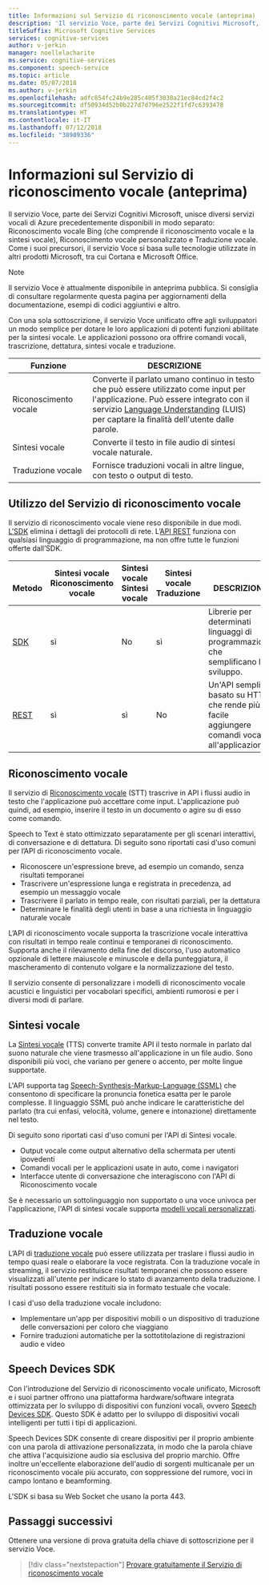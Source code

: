 ```yaml
---
title: Informazioni sul Servizio di riconoscimento vocale (anteprima) | Microsoft Docs
description: 'Il servizio Voce, parte dei Servizi Cognitivi Microsoft, unisce diversi servizi vocali di Azure precedentemente disponibili in modo separato: Riconoscimento vocale Bing (che comprende il riconoscimento vocale e la sintesi vocale), Riconoscimento vocale personalizzato e Traduzione vocale.'
titleSuffix: Microsoft Cognitive Services
services: cognitive-services
author: v-jerkin
manager: noellelacharite
ms.service: cognitive-services
ms.component: speech-service
ms.topic: article
ms.date: 05/07/2018
ms.author: v-jerkin
ms.openlocfilehash: adfc854fc24b9e285c405f3038a21ec84cd2f4c2
ms.sourcegitcommit: df50934d52b0b227d7d796e2522f1fd7c6393478
ms.translationtype: HT
ms.contentlocale: it-IT
ms.lasthandoff: 07/12/2018
ms.locfileid: "38989336"
---
```

# <a name="what-is-the-speech-service-preview"></a>Informazioni sul Servizio di riconoscimento vocale (anteprima)

Il servizio Voce, parte dei Servizi Cognitivi Microsoft, unisce diversi servizi vocali di Azure precedentemente disponibili in modo separato: Riconoscimento vocale Bing (che comprende il riconoscimento vocale e la sintesi vocale), Riconoscimento vocale personalizzato e Traduzione vocale. Come i suoi precursori, il servizio Voce si basa sulle tecnologie utilizzate in altri prodotti Microsoft, tra cui Cortana e Microsoft Office.

> [!NOTE]
> Il servizio Voce è attualmente disponibile in anteprima pubblica. Si consiglia di consultare regolarmente questa pagina per aggiornamenti della documentazione, esempi di codici aggiuntivi e altro.

Con una sola sottoscrizione, il servizio Voce unificato offre agli sviluppatori un modo semplice per dotare le loro applicazioni di potenti funzioni abilitate per la sintesi vocale. Le applicazioni possono ora offrire comandi vocali, trascrizione, dettatura, sintesi vocale e traduzione.

|Funzione|DESCRIZIONE|
|-|-|
|Riconoscimento vocale|Converte il parlato umano continuo in testo che può essere utilizzato come input per l'applicazione. Può essere integrato con il servizio [Language Understanding](https://docs.microsoft.com/azure/cognitive-services/luis/) (LUIS) per captare la finalità dell'utente dalle parole.|
|Sintesi vocale|Converte il testo in file audio di sintesi vocale naturale.|
|Traduzione&nbsp;vocale|Fornisce traduzioni vocali in altre lingue, con testo o output di testo.|

## <a name="using-the-speech-service"></a>Utilizzo del Servizio di riconoscimento vocale

Il servizio di riconoscimento vocale viene reso disponibile in due modi. [L'SDK](speech-sdk.md) elimina i dettagli dei protocolli di rete. L’[API REST](rest-apis.md) funziona con qualsiasi linguaggio di programmazione, ma non offre tutte le funzioni offerte dall’SDK.

|<br>Metodo|Sintesi vocale<br>Riconoscimento vocale|Sintesi vocale<br>Sintesi vocale|Sintesi vocale<br>Traduzione|<br>DESCRIZIONE|
|-|-|-|-|-|
|[SDK](speech-sdk.md)|sì|No |sì|Librerie per determinati linguaggi di programmazione che semplificano lo sviluppo.|
|[REST](rest-apis.md)|sì|sì|No |Un'API semplice basato su HTTP che rende più facile aggiungere comandi vocali all'applicazione.|

## <a name="speech-to-text"></a>Riconoscimento vocale

Il servizio di [Riconoscimento vocale](speech-to-text.md) (STT) trascrive in API i flussi audio in testo che l'applicazione può accettare come input. L'applicazione può quindi, ad esempio, inserire il testo in un documento o agire su di esso come comando.

Speech to Text è stato ottimizzato separatamente per gli scenari interattivi, di conversazione e di dettatura. Di seguito sono riportati casi d'uso comuni per l’API di riconoscimento vocale. 

* Riconoscere un'espressione breve, ad esempio un comando, senza risultati temporanei
* Trascrivere un'espressione lunga e registrata in precedenza, ad esempio un messaggio vocale
* Trascrivere il parlato in tempo reale, con risultati parziali, per la dettatura
* Determinare le finalità degli utenti in base a una richiesta in linguaggio naturale vocale

L’API di riconoscimento vocale supporta la trascrizione vocale interattiva con risultati in tempo reale continui e temporanei di riconoscimento. Supporta anche il rilevamento della fine del discorso, l'uso automatico opzionale di lettere maiuscole e minuscole e della punteggiatura, il mascheramento di contenuto volgare e la normalizzazione del testo.

Il servizio consente di personalizzare i modelli di riconoscimento vocale acustici e linguistici per vocabolari specifici, ambienti rumorosi e per i diversi modi di parlare.

## <a name="text-to-speech"></a>Sintesi vocale

La [Sintesi vocale](text-to-speech.md) (TTS) converte tramite API il testo normale in parlato dal suono naturale che viene trasmesso all'applicazione in un file audio. Sono disponibili più voci, che variano per genere o accento, per molte lingue supportate.

L'API supporta tag [Speech-Synthesis-Markup-Language (SSML)](speech-synthesis-markup.md) che consentono di specificare la pronuncia fonetica esatta per le parole complesse. Il linguaggio SSML può anche indicare le caratteristiche del parlato (tra cui enfasi, velocità, volume, genere e intonazione) direttamente nel testo.

Di seguito sono riportati casi d'uso comuni per l'API di Sintesi vocale.

* Output vocale come output alternativo della schermata per utenti ipovedenti
* Comandi vocali per le applicazioni usate in auto, come i navigatori
* Interfacce utente di conversazione che interagiscono con l'API di Riconoscimento vocale

Se è necessario un sottolinguaggio non supportato o una voce univoca per l'applicazione, l'API di sintesi vocale supporta [modelli vocali personalizzati](how-to-customize-voice-font.md).

## <a name="speech-translation"></a>Traduzione vocale

L’API di [traduzione vocale](speech-translation.md) può essere utilizzata per traslare i flussi audio in tempo quasi reale o elaborare la voce registrata. Con la traduzione vocale in streaming, il servizio restituisce risultati temporanei che possono essere visualizzati all'utente per indicare lo stato di avanzamento della traduzione. I risultati possono essere restituiti sia in formato testuale che vocale.

I casi d'uso della traduzione vocale includono:

* Implementare un'app per dispositivi mobili o un dispositivo di traduzione delle conversazioni per coloro che viaggiano 
* Fornire traduzioni automatiche per la sottotitolazione di registrazioni audio e video

## <a name="speech-devices-sdk"></a>Speech Devices SDK

Con l'introduzione del Servizio di riconoscimento vocale unificato, Microsoft e i suoi partner offrono una piattaforma hardware/software integrata ottimizzata per lo sviluppo di dispositivi con funzioni vocali, ovvero [Speech Devices SDK](speech-devices-sdk.md). Questo SDK è adatto per lo sviluppo di dispositivi vocali intelligenti per tutti i tipi di applicazioni.

Speech Devices SDK consente di creare dispositivi per il proprio ambiente con una parola di attivazione personalizzata, in modo che la parola chiave che attiva l'acquisizione audio sia esclusiva del proprio marchio. Offre inoltre un'eccellente elaborazione dell'audio di sorgenti multicanale per un riconoscimento vocale più accurato, con soppressione del rumore, voci in campo lontano e beamforming.

L'SDK si basa su Web Socket che usano la porta 443.

## <a name="next-steps"></a>Passaggi successivi

Ottenere una versione di prova gratuita della chiave di sottoscrizione per il servizio Voce.

> [!div class="nextstepaction"]
> [Provare gratuitamente il Servizio di riconoscimento vocale](get-started.md)
